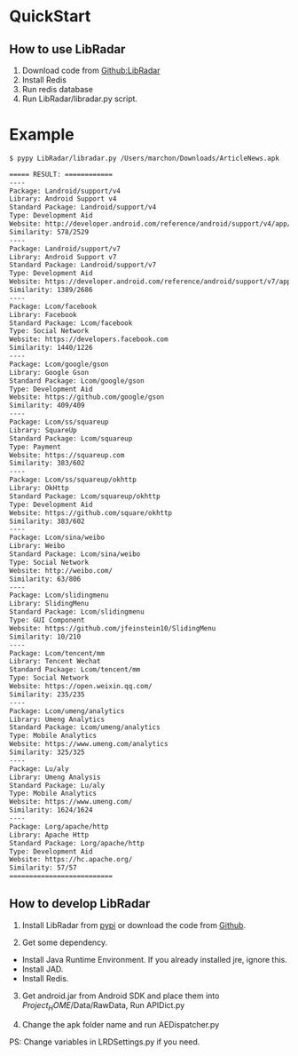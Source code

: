 # QuickStart

## How to use LibRadar

1. Download code from [Github:LibRadar](http://github.com/pkumza/LibRadar)
1. Install Redis
1. Run redis database
1. Run LibRadar/libradar.py script.

# Example

```bash
$ pypy LibRadar/libradar.py /Users/marchon/Downloads/ArticleNews.apk

===== RESULT: ============
----
Package: Landroid/support/v4
Library: Android Support v4
Standard Package: Landroid/support/v4
Type: Development Aid
Website: http://developer.android.com/reference/android/support/v4/app/package-summary.html
Similarity: 578/2529
----
Package: Landroid/support/v7
Library: Android Support v7
Standard Package: Landroid/support/v7
Type: Development Aid
Website: https://developer.android.com/reference/android/support/v7/app/package-summary.html
Similarity: 1389/2686
----
Package: Lcom/facebook
Library: Facebook
Standard Package: Lcom/facebook
Type: Social Network
Website: https://developers.facebook.com
Similarity: 1440/1226
----
Package: Lcom/google/gson
Library: Google Gson
Standard Package: Lcom/google/gson
Type: Development Aid
Website: https://github.com/google/gson
Similarity: 409/409
----
Package: Lcom/ss/squareup
Library: SquareUp
Standard Package: Lcom/squareup
Type: Payment
Website: https://squareup.com
Similarity: 383/602
----
Package: Lcom/ss/squareup/okhttp
Library: OkHttp
Standard Package: Lcom/squareup/okhttp
Type: Development Aid
Website: https://github.com/square/okhttp
Similarity: 383/602
----
Package: Lcom/sina/weibo
Library: Weibo
Standard Package: Lcom/sina/weibo
Type: Social Network
Website: http://weibo.com/
Similarity: 63/806
----
Package: Lcom/slidingmenu
Library: SlidingMenu
Standard Package: Lcom/slidingmenu
Type: GUI Component
Website: https://github.com/jfeinstein10/SlidingMenu
Similarity: 10/210
----
Package: Lcom/tencent/mm
Library: Tencent Wechat
Standard Package: Lcom/tencent/mm
Type: Social Network
Website: https://open.weixin.qq.com/
Similarity: 235/235
----
Package: Lcom/umeng/analytics
Library: Umeng Analytics
Standard Package: Lcom/umeng/analytics
Type: Mobile Analytics
Website: https://www.umeng.com/analytics
Similarity: 325/325
----
Package: Lu/aly
Library: Umeng Analysis
Standard Package: Lu/aly
Type: Mobile Analytics
Website: https://www.umeng.com/
Similarity: 1624/1624
----
Package: Lorg/apache/http
Library: Apache Http
Standard Package: Lorg/apache/http
Type: Development Aid
Website: https://hc.apache.org/
Similarity: 57/57
==========================
```

## How to develop LibRadar

1. Install LibRadar from [pypi](https://pypi.python.org/pypi/LibRadar) or download the code from [Github](http://github.com/pkumza/LibRadar).

2. Get some dependency.
 - Install Java Runtime Environment. If you already installed jre, ignore this.
 - Install JAD.
 - Install Redis.

3. Get android.jar from Android SDK and place them into $Project_HOME$/Data/RawData, Run APIDict.py

4. Change the apk folder name and run AEDispatcher.py

PS: Change variables in LRDSettings.py if you need.